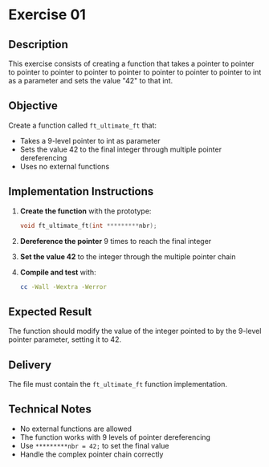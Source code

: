 # Exercise 01

## Description

This exercise consists of creating a function that takes a pointer to pointer to pointer to pointer to pointer to pointer to pointer to pointer to pointer to int as a parameter and sets the value "42" to that int.

## Objective

Create a function called `ft_ultimate_ft` that:
- Takes a 9-level pointer to int as parameter
- Sets the value 42 to the final integer through multiple pointer dereferencing
- Uses no external functions

## Implementation Instructions

1. **Create the function** with the prototype:
   ```c
   void ft_ultimate_ft(int *********nbr);
   ```

2. **Dereference the pointer** 9 times to reach the final integer

3. **Set the value 42** to the integer through the multiple pointer chain

4. **Compile and test** with:
   ```bash
   cc -Wall -Wextra -Werror
   ```

## Expected Result

The function should modify the value of the integer pointed to by the 9-level pointer parameter, setting it to 42.

## Delivery

The file must contain the `ft_ultimate_ft` function implementation.

## Technical Notes

- No external functions are allowed
- The function works with 9 levels of pointer dereferencing
- Use `*********nbr = 42;` to set the final value
- Handle the complex pointer chain correctly

